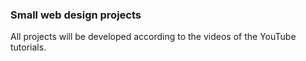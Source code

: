 ### Small web design projects
All projects will be developed according to the videos of the YouTube tutorials.
